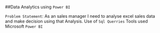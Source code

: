 ##Data Analytics using `Power BI`

`Problem Statement`: As an sales manager I need to analyse excel sales data and make decision using that Analysis.
Use of `Sql Querries`
Tools used Microsoft `Power BI`
